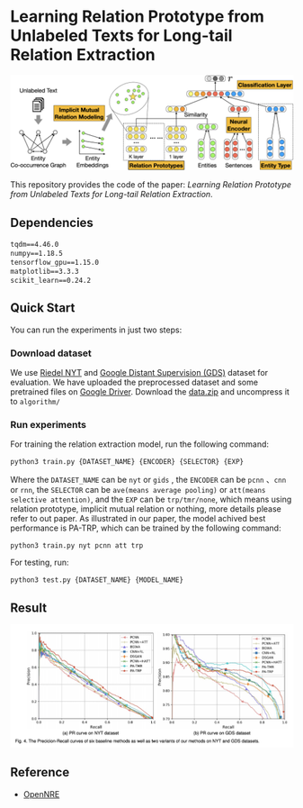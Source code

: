 # Learning Relation Prototype from Unlabeled Texts for Long-tail Relation Extraction

![Overview of Our proposed model](./figure/framework.png)





This repository provides the code of the paper: *Learning Relation Prototype from Unlabeled Texts for Long-tail Relation Extraction*.

## Dependencies

```
tqdm==4.46.0
numpy==1.18.5
tensorflow_gpu==1.15.0
matplotlib==3.3.3
scikit_learn==0.24.2
```



## Quick Start

You can run the experiments in just two steps:

### Download dataset

We use  [Riedel NYT](http://iesl.cs.umass.edu/riedel/ecml/) and [Google Distant Supervision (GDS)](https://arxiv.org/pdf/1804.06987.pdf) dataset for evaluation. We have uploaded the preprocessed dataset and some pretrained files on [Google Driver](https://drive.google.com/file/d/1b6a7Rzf0GGfvwyhlv-OTyd4lqfKkdvAD/view?usp=sharing). Download the [data.zip](https://drive.google.com/file/d/1b6a7Rzf0GGfvwyhlv-OTyd4lqfKkdvAD/view?usp=sharing) and uncompress it to `algorithm/`

### Run experiments

For training the relation extraction model, run the following command:

```shell
python3 train.py {DATASET_NAME} {ENCODER} {SELECTOR} {EXP}
```

Where the `DATASET_NAME` can be `nyt` or `gids` , the  `ENCODER` can be `pcnn` 、`cnn`  or `rnn`, the  `SELECTOR` can be `ave(means average pooling)` or `att(means selective attention)`, and the `EXP` can be `trp/tmr/none`, which means using relation prototype,  implicit mutual relation or nothing, more details please refer to out paper. As illustrated in our paper, the model achived best performance is PA-TRP, which can be trained by the following command:

```shell
python3 train.py nyt pcnn att trp
```

For testing, run:

```
python3 test.py {DATASET_NAME} {MODEL_NAME}
```



## Result

![](figure/result.jpeg)



## Reference

* [OpenNRE](https://github.com/thunlp/OpenNRE/tree/tensorflow)